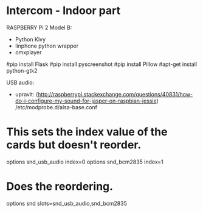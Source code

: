 Intercom - Indoor part
======================

RASPBERRY Pi 2 Model B:
 - Python Kivy
 - linphone python wrapper
 - omxplayer


#pip install Flask
#pip install pyscreenshot
#pip install Pillow
#apt-get install python-gtk2


USB audio:
 - upravit:
(http://raspberrypi.stackexchange.com/questions/40831/how-do-i-configure-my-sound-for-jasper-on-raspbian-jessie)
/etc/modprobe.d/alsa-base.conf

# This sets the index value of the cards but doesn't reorder.
options snd_usb_audio index=0
options snd_bcm2835 index=1

# Does the reordering.
options snd slots=snd_usb_audio,snd_bcm2835